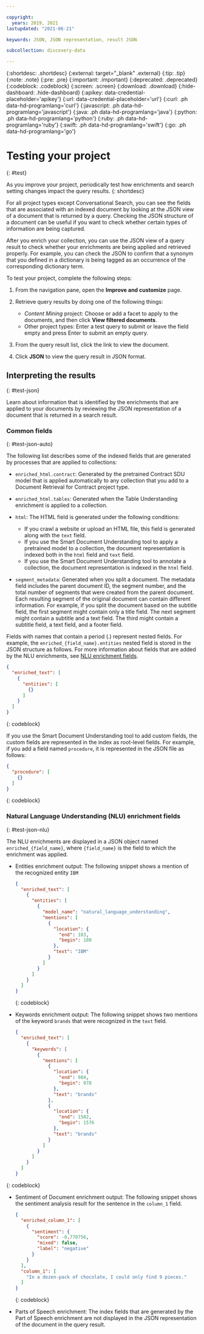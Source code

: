 ```yaml
---

copyright:
  years: 2019, 2021
lastupdated: "2021-06-21"

keywords: JSON, JSON representation, result JSON

subcollection: discovery-data

---
```


{:shortdesc: .shortdesc}
{:external: target="_blank" .external}
{:tip: .tip}
{:note: .note}
{:pre: .pre}
{:important: .important}
{:deprecated: .deprecated}
{:codeblock: .codeblock}
{:screen: .screen}
{:download: .download}
{:hide-dashboard: .hide-dashboard}
{:apikey: data-credential-placeholder='apikey'} 
{:url: data-credential-placeholder='url'}
{:curl: .ph data-hd-programlang='curl'}
{:javascript: .ph data-hd-programlang='javascript'}
{:java: .ph data-hd-programlang='java'}
{:python: .ph data-hd-programlang='python'}
{:ruby: .ph data-hd-programlang='ruby'}
{:swift: .ph data-hd-programlang='swift'}
{:go: .ph data-hd-programlang='go'}

# Testing your project
{: #test}

As you improve your project, periodically test how enrichments and search setting changes impact the query results.
{: shortdesc}

For all project types except Conversational Search, you can see the fields that are associated with an indexed document by looking at the JSON view of a document that is returned by a query. Checking the JSON structure of a document can be useful if you want to check whether certain types of information are being captured.

After you enrich your collection, you can use the JSON view of a query result to check whether your enrichments are being applied and retrieved properly. For example, you can check the JSON to confirm that a synonym that you defined in a dictionary is being tagged as an occurrence of the corresponding dictionary term.

To test your project, complete the following steps:

1.  From the navigation pane, open the **Improve and customize** page.
1.  Retrieve query results by doing one of the following things:

    - *Content Mining* project: Choose or add a facet to apply to the documents, and then click **View filtered documents**.
    - Other project types: Enter a test query to submit or leave the field empty and press Enter to submit an empty query.
1.  From the query result list, click the link to view the document.
1.  Click **JSON** to view the query result in JSON format.

## Interpreting the results
{: #test-json}

Learn about information that is identified by the enrichments that are applied to your documents by reviewing the JSON representation of a document that is returned in a search result.

### Common fields
{: #test-json-auto}

The following list describes some of the indexed fields that are generated by processes that are applied to collections:

- `enriched_html.contract`: Generated by the pretrained Contract SDU model that is applied automatically to any collection that you add to a Document Retrieval for Contract project type.
- `enriched_html.tables`: Generated when the Table Understanding enrichment is applied to a collection.
- `html`: The HTML field is generated under the following conditions:

  - If you crawl a website or upload an HTML file, this field is generated along with the `text` field.
  - If you use the Smart Document Understanding tool to apply a pretrained model to a collection, the document representation is indexed both in the `html` field and `text` field.
  - If you use the Smart Document Understanding tool to annotate a collection, the document representation is indexed in the `html` field.
- `segment_metadata`: Generated when you split a document. The metadata field includes the parent document ID, the segment number, and the total number of segments that were created from the parent document. Each resulting segment of the original document can contain different information. For example, if you split the document based on the subtitle field, the first segment might contain only a title field. The next segment might contain a subtitle and a text field. The third might contain a subtitle field, a text field, and a footer field.

Fields with names that contain a period (.) represent nested fields. For example, the `enriched_{field_name}.entities` nested field is stored in the JSON structure as follows. For more information about fields that are added by the NLU enrichments, see [NLU enrichment fields](#test-json-nlu).

```json
{
  "enriched_text": [
    {
      "entities": [
        {}
      ]
    }
  ]
}
```
{: codeblock}

If you use the Smart Document Understanding tool to add custom fields, the custom fields are represented in the index as root-level fields. For example, if you add a field named `procedure`, it is represented in the JSON file as follows:

```json
{
  "procedure": [ 
    {}
  ]
}
```
{: codeblock}

### Natural Language Understanding (NLU) enrichment fields
{: #test-json-nlu}

The NLU enrichments are displayed in a JSON object named `enriched_{field_name}`, where `{field_name}` is the field to which the enrichment was applied.

  - Entities enrichment output: The following snippet shows a mention of the recognized entity `IBM`

    ```json
    {
      "enriched_text": [
        {
          "entities": [
            {
              "model_name": "natural_language_understanding",
              "mentions": [
                {
                  "location": {
                    "end": 183,
                    "begin": 180
                  },
                  "text": "IBM"
                }
              ]
            }
          ]
        }
      ]
    }
    ```
    {: codeblock}

  - Keywords enrichment output: The following snippet shows two mentions of the keyword `brands` that were recognized in the `text` field.

    ```json
    {
      "enriched_text": [
        {
          "keywords": [
            {
              "mentions": [
                {
                  "location": {
                    "end": 984,
                    "begin": 978
                  },
                  "text": "brands"
                },
                {
                  "location": {
                    "end": 1582,
                    "begin": 1576
                  },
                  "text": "brands"
                }
              ]
            }
          ]
        }
      ]
    }
    ```
{: codeblock}

  - Sentiment of Document enrichment output: The following snippet shows the sentiment analysis result for the sentence in the `column_1` field.

    ```json
    {
      "enriched_column_1": [
        {
          "sentiment": {
            "score": -0.770756,
            "mixed": false,
            "label": "negative"
          }
        }
      ],
      "column_1": [
        "In a dozen-pack of chocolate, I could only find 9 pieces."
      ]
    }
    ```
    {: codeblock}

  - Parts of Speech enrichment: The index fields that are generated by the Part of Speech enrichment are not displayed in the JSON representation of the document in the query result.
